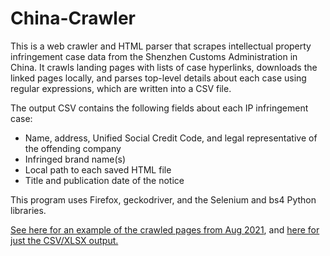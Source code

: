 # China-Crawler

This is a web crawler and HTML parser that scrapes intellectual property infringement case data from the Shenzhen Customs Administration in China. It crawls landing pages with lists of case hyperlinks, downloads the linked pages locally, and parses top-level details about each case using regular expressions, which are written into a CSV file.

The output CSV contains the following fields about each IP infringement case:

* Name, address, Unified Social Credit Code, and legal representative of the offending company
* Infringed brand name(s)
* Local path to each saved HTML file
* Title and publication date of the notice

This program uses Firefox, geckodriver, and the Selenium and bs4 Python libraries.

[See here for an example of the crawled pages from Aug 2021](https://github.com/HernandezPatrick/China-Crawler/files/6978722/Aug_2021_Crawl_Artifacts.zip), and [here for just the CSV/XLSX output.](https://github.com/HernandezPatrick/China-Crawler/files/6978895/output.zip)

